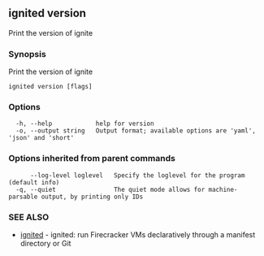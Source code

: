 ## ignited version

Print the version of ignite

### Synopsis

Print the version of ignite

```
ignited version [flags]
```

### Options

```
  -h, --help            help for version
  -o, --output string   Output format; available options are 'yaml', 'json' and 'short'
```

### Options inherited from parent commands

```
      --log-level loglevel   Specify the loglevel for the program (default info)
  -q, --quiet                The quiet mode allows for machine-parsable output, by printing only IDs
```

### SEE ALSO

* [ignited](ignited.md)	 - ignited: run Firecracker VMs declaratively through a manifest directory or Git


